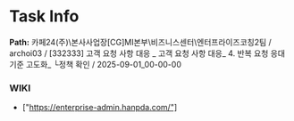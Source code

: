 # Task Info

**Path:** 카페24(주)\본사사업장\[CG]MI본부\비즈니스센터\엔터프라이즈코칭2팀 / archoi03 / [332333] 고객 요청 사항 대응 _ 고객 요청 사항 대응_ 4. 반복 요청 응대 기준 고도화_ └정책 확인 / 2025-09-01_00-00-00

### WIKI
- ["https://enterprise-admin.hanpda.com/"]

